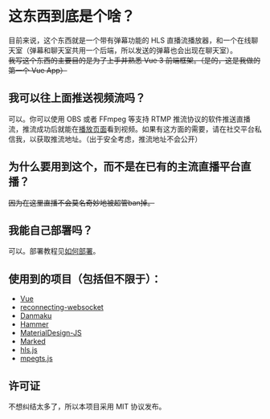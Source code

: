 # 这东西到底是个啥？

目前来说，这个东西就是一个带有弹幕功能的 HLS 直播流播放器，和一个在线聊天室（弹幕和聊天室共用一个后端，所以发送的弹幕也会出现在聊天室）。<br>
~~我写这个东西的主要目的是为了上手并熟悉 Vue 3 前端框架。（是的，这是我做的第一个 Vue App）~~

## 我可以往上面推送视频流吗？

可以。你可以使用 OBS 或者 FFmpeg 等支持 RTMP 推流协议的软件推送直播流，推流成功后就能在[播放页面](https://play.wzq02.top/#/player)看到视频。如果有这方面的需要，请在社交平台私信我，以获取推流地址。（出于安全考虑，推流地址不会公开）

## 为什么要用到这个，而不是在已有的主流直播平台直播？

~~因为在这里直播不会莫名奇妙地被超管ban掉。~~

## 我能自己部署吗？

可以。部署教程见[如何部署](./deployment_zh-CN.md)。

## 使用到的项目（包括但不限于）：

- [Vue](https://vuejs.org/)
- [reconnecting-websocket](https://github.com/pladaria/reconnecting-websocket)
- [Danmaku](https://danmaku.js.org/)
- [Hammer](http://hammerjs.github.io/)
- [MaterialDesign-JS](https://github.com/Templarian/MaterialDesign-JS)
- [Marked](https://marked.js.org/)
- [hls.js](https://github.com/video-dev/hls.js/)
- [mpegts.js](https://github.com/xqq/mpegts.js)

## 许可证

不想纠结太多了，所以本项目采用 MIT 协议发布。